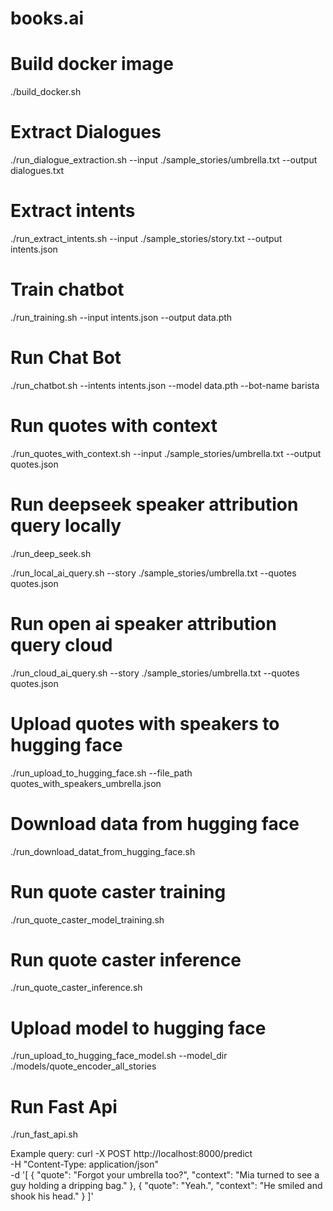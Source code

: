# books.ai

# Build docker image
./build_docker.sh

# Extract Dialogues
./run_dialogue_extraction.sh --input ./sample_stories/umbrella.txt --output dialogues.txt

# Extract intents
./run_extract_intents.sh --input ./sample_stories/story.txt --output intents.json

# Train chatbot
./run_training.sh --input intents.json --output data.pth

# Run Chat Bot
./run_chatbot.sh --intents intents.json --model data.pth --bot-name barista

# Run quotes with context
./run_quotes_with_context.sh --input ./sample_stories/umbrella.txt --output quotes.json

# Run deepseek speaker attribution query locally
./run_deep_seek.sh

./run_local_ai_query.sh --story ./sample_stories/umbrella.txt --quotes quotes.json

# Run open ai speaker attribution query cloud
./run_cloud_ai_query.sh --story ./sample_stories/umbrella.txt --quotes quotes.json

# Upload quotes with speakers to hugging face
 ./run_upload_to_hugging_face.sh --file_path quotes_with_speakers_umbrella.json

# Download data from hugging face
./run_download_datat_from_hugging_face.sh

# Run quote caster training
./run_quote_caster_model_training.sh

# Run quote caster inference
./run_quote_caster_inference.sh

# Upload model to hugging face
./run_upload_to_hugging_face_model.sh --model_dir ./models/quote_encoder_all_stories

# Run Fast Api
./run_fast_api.sh

Example query: curl -X POST http://localhost:8000/predict \
  -H "Content-Type: application/json" \
  -d '[
        {
          "quote": "Forgot your umbrella too?",
          "context": "Mia turned to see a guy holding a dripping bag."
        },
        {
          "quote": "Yeah.",
          "context": "He smiled and shook his head."
        }
      ]'